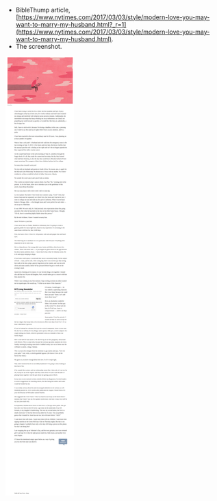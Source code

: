 * BibleThump article, [https://www.nytimes.com/2017/03/03/style/modern-love-you-may-want-to-marry-my-husband.html?_r=1](https://www.nytimes.com/2017/03/03/style/modern-love-you-may-want-to-marry-my-husband.html).
* The screenshot.

![./20170304-1039-cet-you-may-want-to-marry-my-husband-1.png](./20170304-1039-cet-you-may-want-to-marry-my-husband-1.png)